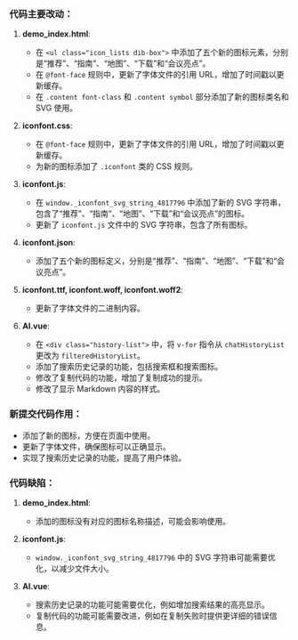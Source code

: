 ### 代码主要改动：

1. **demo_index.html**:
   - 在 `<ul class="icon_lists dib-box">` 中添加了五个新的图标元素，分别是“推荐”、“指南”、“地图”、“下载”和“会议亮点”。
   - 在 `@font-face` 规则中，更新了字体文件的引用 URL，增加了时间戳以更新缓存。
   - 在 `.content font-class` 和 `.content symbol` 部分添加了新的图标类名和 SVG 使用。

2. **iconfont.css**:
   - 在 `@font-face` 规则中，更新了字体文件的引用 URL，增加了时间戳以更新缓存。
   - 为新的图标添加了 `.iconfont` 类的 CSS 规则。

3. **iconfont.js**:
   - 在 `window._iconfont_svg_string_4817796` 中添加了新的 SVG 字符串，包含了“推荐”、“指南”、“地图”、“下载”和“会议亮点”的图标。
   - 更新了 `iconfont.js` 文件中的 SVG 字符串，包含了所有图标。

4. **iconfont.json**:
   - 添加了五个新的图标定义，分别是“推荐”、“指南”、“地图”、“下载”和“会议亮点”。

5. **iconfont.ttf, iconfont.woff, iconfont.woff2**:
   - 更新了字体文件的二进制内容。

6. **AI.vue**:
   - 在 `<div class="history-list">` 中，将 `v-for` 指令从 `chatHistoryList` 更改为 `filteredHistoryList`。
   - 添加了搜索历史记录的功能，包括搜索框和搜索图标。
   - 修改了复制代码的功能，增加了复制成功的提示。
   - 修改了显示 Markdown 内容的样式。

### 新提交代码作用：

- 添加了新的图标，方便在页面中使用。
- 更新了字体文件，确保图标可以正确显示。
- 实现了搜索历史记录的功能，提高了用户体验。

### 代码缺陷：

1. **demo_index.html**:
   - 添加的图标没有对应的图标名称描述，可能会影响使用。

2. **iconfont.js**:
   - `window._iconfont_svg_string_4817796` 中的 SVG 字符串可能需要优化，以减少文件大小。

3. **AI.vue**:
   - 搜索历史记录的功能可能需要优化，例如增加搜索结果的高亮显示。
   - 复制代码的功能可能需要改进，例如在复制失败时提供更详细的错误信息。